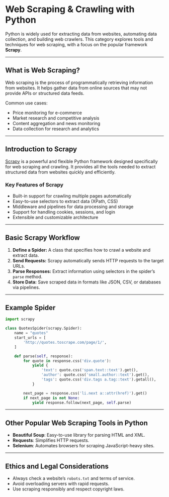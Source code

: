 # Web Scraping & Crawling with Python

Python is widely used for extracting data from websites, automating data collection, and building web crawlers. This category explores tools and techniques for web scraping, with a focus on the popular framework **Scrapy**.

---

## What is Web Scraping?

Web scraping is the process of programmatically retrieving information from websites. It helps gather data from online sources that may not provide APIs or structured data feeds.

Common use cases:

- Price monitoring for e-commerce
- Market research and competitive analysis
- Content aggregation and news monitoring
- Data collection for research and analytics

---

## Introduction to Scrapy

[Scrapy](https://scrapy.org/) is a powerful and flexible Python framework designed specifically for web scraping and crawling. It provides all the tools needed to extract structured data from websites quickly and efficiently.

### Key Features of Scrapy

- Built-in support for crawling multiple pages automatically
- Easy-to-use selectors to extract data (XPath, CSS)
- Middleware and pipelines for data processing and storage
- Support for handling cookies, sessions, and login
- Extensible and customizable architecture

---

## Basic Scrapy Workflow

1. **Define a Spider:** A class that specifies how to crawl a website and extract data.
2. **Send Requests:** Scrapy automatically sends HTTP requests to the target URLs.
3. **Parse Responses:** Extract information using selectors in the spider’s `parse` method.
4. **Store Data:** Save scraped data in formats like JSON, CSV, or databases via pipelines.

---

## Example Spider

```python
import scrapy

class QuotesSpider(scrapy.Spider):
    name = "quotes"
    start_urls = [
        'http://quotes.toscrape.com/page/1/',
    ]

    def parse(self, response):
        for quote in response.css('div.quote'):
            yield {
                'text': quote.css('span.text::text').get(),
                'author': quote.css('small.author::text').get(),
                'tags': quote.css('div.tags a.tag::text').getall(),
            }

        next_page = response.css('li.next a::attr(href)').get()
        if next_page is not None:
            yield response.follow(next_page, self.parse)
```

---

## Other Popular Web Scraping Tools in Python

- **Beautiful Soup**: Easy-to-use library for parsing HTML and XML.
- **Requests**: Simplifies HTTP requests.
- **Selenium**: Automates browsers for scraping JavaScript-heavy sites.

---

## Ethics and Legal Considerations

- Always check a website’s `robots.txt` and terms of service.
- Avoid overloading servers with rapid requests.
- Use scraping responsibly and respect copyright laws.

